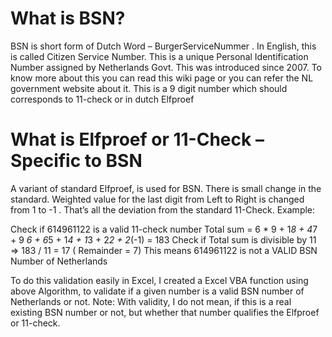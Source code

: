 <h1> What is BSN? </h1>
BSN is short form of Dutch Word – BurgerServiceNummer . In English, this is called  Citizen Service Number. This is a unique Personal Identification Number assigned by Netherlands Govt. This was introduced since 2007. To know more about this you can read this wiki page or you can refer the NL government website about it. This is a 9 digit number which should corresponds to 11-check or in dutch Elfproef


<h1> What is Elfproef or 11-Check – Specific to BSN </h1>
A variant of standard Elfproef, is used for BSN. There is small change in the standard. Weighted value for the last digit from Left to Right is changed from 1 to -1 . That’s all the deviation from the standard 11-Check.
Example:

Check if 614961122 is a valid 11-check number
Total sum = 6 * 9 + 1*8 + 4*7 + 9 *6 + 6*5 + 1*4 + 1*3 + 2*2 + 2*(-1) = 183
Check if Total sum is divisible by 11 => 183 / 11 = 17 ( Remainder = 7)
This means 614961122 is not a VALID BSN Number of Netherlands

To do this validation easily in Excel, I created a Excel VBA function using above Algorithm, to validate if a given number is a valid BSN number of Netherlands or not.
Note: With validity, I do not mean, if this is a real existing BSN number or not, but whether that number qualifies the Elfproef or 11-check.
